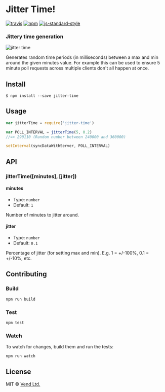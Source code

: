 # Jitter Time!
[![travis][travis-image]][travis-url]
[![npm][npm-image]][npm-url]
[![js-standard-style][standard-style-image]][standard-style-url]

[travis-image]: https://img.shields.io/travis/vend/jitter-time.js.svg?style=flat
[travis-url]: https://travis-ci.org/vend/jitter-time.js
[npm-image]: https://img.shields.io/npm/v/jitter-time.svg?style=flat
[npm-url]: https://npmjs.org/package/jitter-time
[standard-style-image]: https://img.shields.io/badge/code%20style-standard-brightgreen.svg?style=flat
[standard-style-url]: https://github.com/feross/standard

### Jittery time generation

![jitter time](http://media.giphy.com/media/gpGrAKmOsiD3W/giphy.gif)

Generates random time periods (in milliseconds) between a max and min around the given minutes value. For
example this can be used to ensure 5 minute poll requests across multiple clients don't all happen at once.

## Install

```
$ npm install --save jitter-time
```

## Usage

```js
var jitterTime = require('jitter-time')

var POLL_INTERVAL = jitterTime(5, 0.2)
//=> 290110 (Random number between 240000 and 360000)

setInterval(syncDataWithServer, POLL_INTERVAL)
```

## API

### jitterTime([minutes], [jitter])

#### minutes

- Type: `number`
- Default: `1`

Number of minutes to jitter around.

#### jitter

- Type: `number`
- Default: `0.1`

Percentage of jitter (for setting max and min). E.g. 1 = +/-100%, 0.1 = +/-10%, etc.

## Contributing

### Build

```js
npm run build
```

### Test

```js
npm test
```

### Watch

To watch for changes, build them and run the tests:

```js
npm run watch
```

## License

MIT © [Vend Ltd.](https://github.com/vend)
